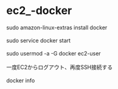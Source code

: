 # ec2_-docker
sudo amazon-linux-extras install docker <br>
<br>
sudo service docker start<br>
<br>
sudo usermod -a -G docker ec2-user<br>
<br>
一度EC2からログアウト、再度SSH接続する<br>
<br>
docker info<br>
